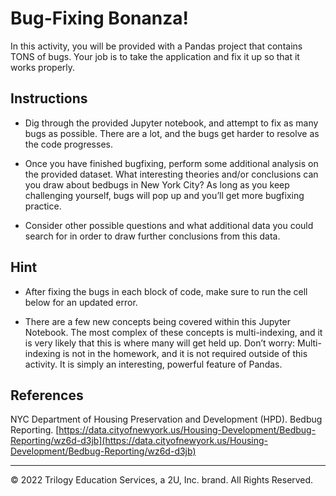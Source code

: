 # Bug-Fixing Bonanza!

In this activity, you will be provided with a Pandas project that contains TONS of bugs. Your job is to take the application and fix it up so that it works properly.

## Instructions

* Dig through the provided Jupyter notebook, and attempt to fix as many bugs as possible. There are a lot, and the bugs get harder to resolve as the code progresses.

* Once you have finished bugfixing, perform some additional analysis on the provided dataset. What interesting theories and/or conclusions can you draw about bedbugs in New York City? As long as you keep challenging yourself, bugs will pop up and you’ll get more bugfixing practice.

* Consider other possible questions and what additional data you could search for in order to draw further conclusions from this data.

## Hint

* After fixing the bugs in each block of code, make sure to run the cell below for an updated error.

* There are a few new concepts being covered within this Jupyter Notebook. The most complex of these concepts is multi-indexing, and it is very likely that this is where many will get held up. Don’t worry: Multi-indexing is not in the homework, and it is not required outside of this activity. It is simply an interesting, powerful feature of Pandas.

## References

NYC Department of Housing Preservation and Development (HPD). Bedbug Reporting. [https://data.cityofnewyork.us/Housing-Development/Bedbug-Reporting/wz6d-d3jb](https://data.cityofnewyork.us/Housing-Development/Bedbug-Reporting/wz6d-d3jb)

---

© 2022 Trilogy Education Services, a 2U, Inc. brand. All Rights Reserved.
